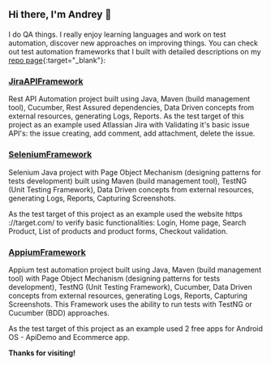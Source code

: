 ### <b><h3>Hi there, I'm Andrey 👋</b></h3> 

I do QA things. I really enjoy learning languages and work on test automation, discover new approaches on improving things. You can check out test automation frameworks that I built with detailed descriptions on my [repo page](https://github.com/andrey-yudin-7?tab=repositories){:target="_blank"}:

<b><h3>[JiraAPIFramework](https://github.com/andrey-yudin-7/JiraAPIFramework)</b></h3> 
Rest API Automation project built using Java, Maven (build management tool), Cucumber, Rest Assured dependencies, Data Driven concepts from external resources, generating Logs, Reports. As the test target of this project as an example used Atlassian Jira with Validating it's basic issue API's: the issue creating, add comment, add attachment, delete the issue.

<b><h3>[SeleniumFramework](https://github.com/andrey-yudin-7/SeleniumFramework)</b></h3>
Selenium Java project with Page Object Mechanism (designing patterns for tests development) built using Maven (build management tool), TestNG (Unit Testing Framework), Data Driven concepts from external resources, generating Logs, Reports, Capturing Screenshots.

As the test target of this project as an example used the website https​&#65279;://target.com/ to verify basic functionalities: Login, Home page, Search Product, List of products and product forms, Checkout validation.

<b><h3>[AppiumFramework](https://github.com/andrey-yudin-7/AppiumFramework)</b></h3>
Appium test automation project built using Java, Maven (build management tool) with Page Object Mechanism (designing patterns for tests development), TestNG (Unit Testing Framework), Cucumber, Data Driven concepts from external resources, generating Logs, Reports, Capturing Screenshots. This Framework uses the ability to run tests with TestNG or Cucumber (BDD) approaches.

As the test target of this project as an example used 2 free apps for Android OS - ApiDemo and Ecommerce app.

<b>Thanks for visiting!</b>

<!--
**andrey-yudin-7/andrey-yudin-7** is a ✨ _special_ ✨ repository because its `README.md` (this file) appears on your GitHub profile.

Here are some ideas to get you started:

- 🔭 I’m currently working on ...
- 🌱 I’m currently learning ...
- 👯 I’m looking to collaborate on ...
- 🤔 I’m looking for help with ...
- 💬 Ask me about ...
- 📫 How to reach me: ...
- 😄 Pronouns: ...
- ⚡ Fun fact: ...
-->
